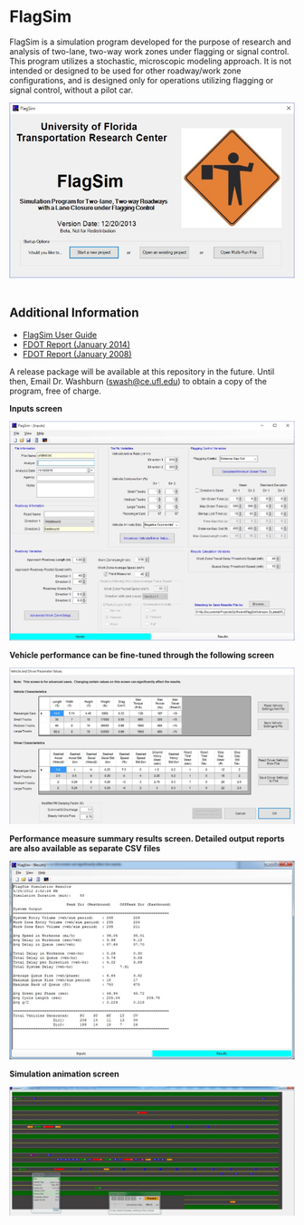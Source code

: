 # FlagSim

FlagSim is a simulation program developed for the purpose of research and analysis of two-lane, two-way work zones under flagging or signal control. This program utilizes a stochastic, microscopic modeling approach. It is not intended or designed to be used for other roadway/work zone configurations, and is designed only for operations utilizing flagging or signal control, without a pilot car.

<img src="splash_screen.jpg"/>
<br>
<br>

## Additional Information

* <a href="FLagSim_UsersGuide.pdf">FlagSim User Guide</a> 
* <a href="Final Report_BDK77-977-18.pdf">FDOT Report (January 2014)</a> 
* <a href="Final%20report_Part%20A.pdf">FDOT Report (January 2008)</a>

A release package will be available at this repository in the future. Until then, Email Dr. Washburn (swash@ce.ufl.edu) to obtain a copy of the program, free of charge.

**Inputs screen**

<img src="inputs.jpg"/>

**Vehicle performance can be fine-tuned through the following screen**

<img src="vehicle_params.jpg"/>

**Performance measure summary results screen. Detailed output reports are also available as separate CSV files**

<img src="outputs.jpg"/>

**Simulation animation screen**

<img src="animation.jpg"/>

